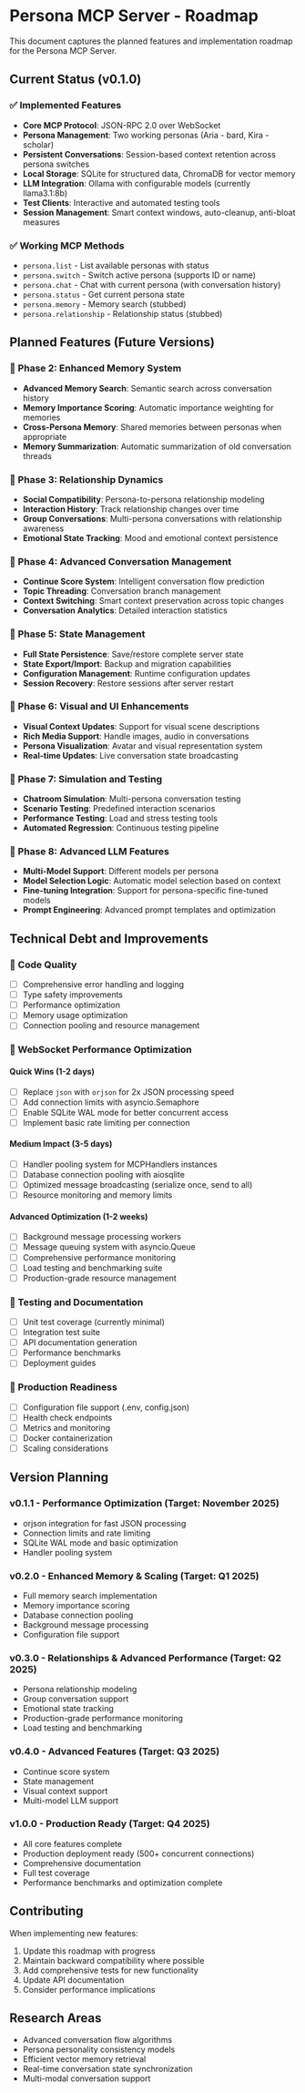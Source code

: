 # Persona MCP Server - Roadmap

This document captures the planned features and implementation roadmap for the Persona MCP Server.

## Current Status (v0.1.0)

### ✅ Implemented Features

- **Core MCP Protocol**: JSON-RPC 2.0 over WebSocket
- **Persona Management**: Two working personas (Aria - bard, Kira - scholar)
- **Persistent Conversations**: Session-based context retention across persona switches
- **Local Storage**: SQLite for structured data, ChromaDB for vector memory
- **LLM Integration**: Ollama with configurable models (currently llama3.1:8b)
- **Test Clients**: Interactive and automated testing tools
- **Session Management**: Smart context windows, auto-cleanup, anti-bloat measures

### ✅ Working MCP Methods

- `persona.list` - List available personas with status
- `persona.switch` - Switch active persona (supports ID or name)
- `persona.chat` - Chat with current persona (with conversation history)
- `persona.status` - Get current persona state
- `persona.memory` - Memory search (stubbed)
- `persona.relationship` - Relationship status (stubbed)

## Planned Features (Future Versions)

### 🚧 Phase 2: Enhanced Memory System

- **Advanced Memory Search**: Semantic search across conversation history
- **Memory Importance Scoring**: Automatic importance weighting for memories
- **Cross-Persona Memory**: Shared memories between personas when appropriate
- **Memory Summarization**: Automatic summarization of old conversation threads

### 🚧 Phase 3: Relationship Dynamics

- **Social Compatibility**: Persona-to-persona relationship modeling
- **Interaction History**: Track relationship changes over time
- **Group Conversations**: Multi-persona conversations with relationship awareness
- **Emotional State Tracking**: Mood and emotional context persistence

### 🚧 Phase 4: Advanced Conversation Management

- **Continue Score System**: Intelligent conversation flow prediction
- **Topic Threading**: Conversation branch management
- **Context Switching**: Smart context preservation across topic changes
- **Conversation Analytics**: Detailed interaction statistics

### 🚧 Phase 5: State Management

- **Full State Persistence**: Save/restore complete server state
- **State Export/Import**: Backup and migration capabilities
- **Configuration Management**: Runtime configuration updates
- **Session Recovery**: Restore sessions after server restart

### 🚧 Phase 6: Visual and UI Enhancements

- **Visual Context Updates**: Support for visual scene descriptions
- **Rich Media Support**: Handle images, audio in conversations
- **Persona Visualization**: Avatar and visual representation system
- **Real-time Updates**: Live conversation state broadcasting

### 🚧 Phase 7: Simulation and Testing

- **Chatroom Simulation**: Multi-persona conversation testing
- **Scenario Testing**: Predefined interaction scenarios
- **Performance Testing**: Load and stress testing tools
- **Automated Regression**: Continuous testing pipeline

### 🚧 Phase 8: Advanced LLM Features

- **Multi-Model Support**: Different models per persona
- **Model Selection Logic**: Automatic model selection based on context
- **Fine-tuning Integration**: Support for persona-specific fine-tuned models
- **Prompt Engineering**: Advanced prompt templates and optimization

## Technical Debt and Improvements

### 🔧 Code Quality

- [ ] Comprehensive error handling and logging
- [ ] Type safety improvements
- [ ] Performance optimization
- [ ] Memory usage optimization
- [ ] Connection pooling and resource management

### 🚀 WebSocket Performance Optimization

#### Quick Wins (1-2 days)

- [ ] Replace `json` with `orjson` for 2x JSON processing speed
- [ ] Add connection limits with asyncio.Semaphore
- [ ] Enable SQLite WAL mode for better concurrent access
- [ ] Implement basic rate limiting per connection

#### Medium Impact (3-5 days)

- [ ] Handler pooling system for MCPHandlers instances
- [ ] Database connection pooling with aiosqlite
- [ ] Optimized message broadcasting (serialize once, send to all)
- [ ] Resource monitoring and memory limits

#### Advanced Optimization (1-2 weeks)

- [ ] Background message processing workers
- [ ] Message queuing system with asyncio.Queue
- [ ] Comprehensive performance monitoring
- [ ] Load testing and benchmarking suite
- [ ] Production-grade resource management

### 🔧 Testing and Documentation

- [ ] Unit test coverage (currently minimal)
- [ ] Integration test suite
- [ ] API documentation generation
- [ ] Performance benchmarks
- [ ] Deployment guides

### 🔧 Production Readiness

- [ ] Configuration file support (.env, config.json)
- [ ] Health check endpoints
- [ ] Metrics and monitoring
- [ ] Docker containerization
- [ ] Scaling considerations

## Version Planning

### v0.1.1 - Performance Optimization (Target: November 2025)

- orjson integration for fast JSON processing
- Connection limits and rate limiting
- SQLite WAL mode and basic optimization
- Handler pooling system

### v0.2.0 - Enhanced Memory & Scaling (Target: Q1 2025)

- Full memory search implementation
- Memory importance scoring
- Database connection pooling
- Background message processing
- Configuration file support

### v0.3.0 - Relationships & Advanced Performance (Target: Q2 2025)

- Persona relationship modeling
- Group conversation support
- Emotional state tracking
- Production-grade performance monitoring
- Load testing and benchmarking

### v0.4.0 - Advanced Features (Target: Q3 2025)

- Continue score system
- State management
- Visual context support
- Multi-model LLM support

### v1.0.0 - Production Ready (Target: Q4 2025)

- All core features complete
- Production deployment ready (500+ concurrent connections)
- Comprehensive documentation
- Full test coverage
- Performance benchmarks and optimization complete

## Contributing

When implementing new features:

1. Update this roadmap with progress
2. Maintain backward compatibility where possible
3. Add comprehensive tests for new functionality
4. Update API documentation
5. Consider performance implications

## Research Areas

- Advanced conversation flow algorithms
- Persona personality consistency models
- Efficient vector memory retrieval
- Real-time conversation state synchronization
- Multi-modal conversation support
